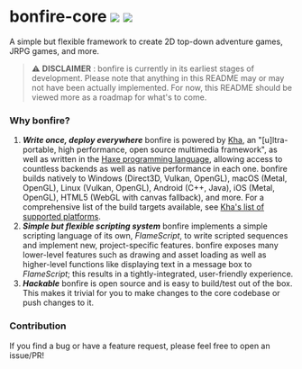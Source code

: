 # bonfire-core ![](https://img.shields.io/github/license/solarrabbit/bonfire) ![](https://img.shields.io/github/issues/solarrabbit/bonfire)

A simple but flexible framework to create 2D top-down adventure games, JRPG games, and more.

> ⚠️ **DISCLAIMER** : bonfire is currently in its earliest stages of development. Please note that anything in this README may or may not have been actually implemented. For now, this README should be viewed more as a roadmap for what's to come.

### Why bonfire?
1. ***Write once, deploy everywhere***
    bonfire is powered by [Kha](https://github.com/Kode/Kha), an "[u]ltra-portable, high performance, open source multimedia framework", as well as written in the [Haxe programming language](https://haxe.org/), allowing access to countless backends as well as native performance in each one. bonfire builds natively to Windows (Direct3D, Vulkan, OpenGL), macOS (Metal, OpenGL), Linux (Vulkan, OpenGL), Android (C++, Java), iOS (Metal, OpenGL), HTML5 (WebGL with canvas fallback), and more. For a comprehensive list of the build targets available, see [Kha's list of supported platforms](https://github.com/Kode/Kha/wiki/Features#supported-platforms).
2. ***Simple but flexible scripting system***
    bonfire implements a simple scripting language of its own, *FlameScript*, to write scripted sequences and implement new, project-specific features. bonfire exposes many lower-level features such as drawing and asset loading as well as higher-level functions like displaying text in a message box to *FlameScript*; this results in a tightly-integrated, user-friendly experience.
3. ***Hackable***
    bonfire is open source and is easy to build/test out of the box. This makes it trivial for you to make changes to the core codebase or push changes to it.

### Contribution
If you find a bug or have a feature request, please feel free to open an issue/PR!
